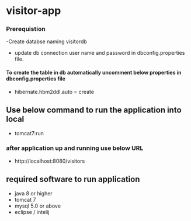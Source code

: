 # visitor-app
### Prerequistion
  -Create databse naming visitordb
  - update  db connection user name and password in dbconfig.properties file.
  #### To create the table in db automatically uncomment below properties in dbconfig.properties file
 - hibernate.hbm2ddl.auto = create
 
 
## Use below command to run the application into local
- tomcat7:run
### after application up and running use below URL 
- http://localhost:8080/visitors 
## required software to run application
- java 8 or higher
- tomcat 7
- mysql 5.0 or above
- eclipse / intelij
